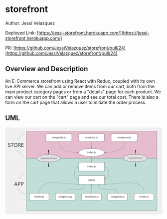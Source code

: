 # storefront

Author: Jessi Velazquez

Deployed Link: [https://jessi-storefront.herokuapp.com/](https://jessi-storefront.herokuapp.com/)

PR: [https://github.com/JessiVelazquez/storefront/pull/24](https://github.com/JessiVelazquez/storefront/pull/24)


## Overview and Description

An E-Commerce storefront using React with Redux, coupled with its own live API server. We can add or remove items from our cart, both from the main product category pages or from a "details" page for each product. We can view our cart on the "cart" page and see our total cost. There is also a form on the cart page that allows a user to initiate the order process.


## UML

![UML](./UML.png)

